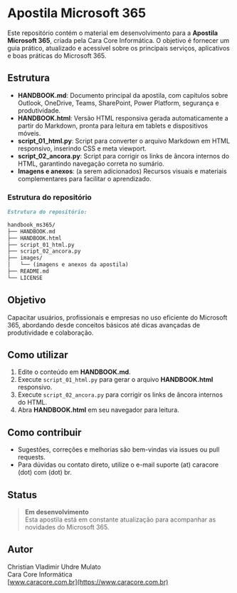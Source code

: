 # Apostila Microsoft 365

Este repositório contém o material em desenvolvimento para a **Apostila Microsoft 365**, criada pela Cara Core Informática. O objetivo é fornecer um guia prático, atualizado e acessível sobre os principais serviços, aplicativos e boas práticas do Microsoft 365.

## Estrutura

- **HANDBOOK.md**: Documento principal da apostila, com capítulos sobre Outlook, OneDrive, Teams, SharePoint, Power Platform, segurança e produtividade.
- **HANDBOOK.html**: Versão HTML responsiva gerada automaticamente a partir do Markdown, pronta para leitura em tablets e dispositivos móveis.
- **script_01_html.py**: Script para converter o arquivo Markdown em HTML responsivo, inserindo CSS e meta viewport.
- **script_02_ancora.py**: Script para corrigir os links de âncora internos do HTML, garantindo navegação correta no sumário.
- **Imagens e anexos**: (a serem adicionados) Recursos visuais e materiais complementares para facilitar o aprendizado.

### Estrutura do repositório

``` markdown
Estrutura do repositório:

handbook_ms365/
├── HANDBOOK.md
├── HANDBOOK.html
├── script_01_html.py
├── script_02_ancora.py
├── images/
│   └── (imagens e anexos da apostila)
├── README.md
└── LICENSE
```

## Objetivo

Capacitar usuários, profissionais e empresas no uso eficiente do Microsoft 365, abordando desde conceitos básicos até dicas avançadas de produtividade e colaboração.

## Como utilizar

1. Edite o conteúdo em **HANDBOOK.md**.
2. Execute `script_01_html.py` para gerar o arquivo **HANDBOOK.html** responsivo.
3. Execute `script_02_ancora.py` para corrigir os links de âncora internos do HTML.
4. Abra **HANDBOOK.html** em seu navegador para leitura.

## Como contribuir

- Sugestões, correções e melhorias são bem-vindas via issues ou pull requests.
- Para dúvidas ou contato direto, utilize o e-mail suporte (at) caracore (dot) com (dot) br.

## Status

> **Em desenvolvimento**  
> Esta apostila está em constante atualização para acompanhar as novidades do Microsoft 365.

## Autor

Christian Vladimir Uhdre Mulato  
Cara Core Informática  
[www.caracore.com.br](https://www.caracore.com.br)